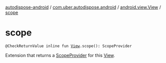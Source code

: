 [autodispose-android](../../index.md) / [com.uber.autodispose.android](../index.md) / [android.view.View](index.md) / [scope](./scope.md)

# scope

`@CheckReturnValue inline fun `[`View`](https://developer.android.com/reference/android/view/View.html)`.scope(): ScopeProvider`

Extension that returns a [ScopeProvider](#) for this [View](https://developer.android.com/reference/android/view/View.html).

